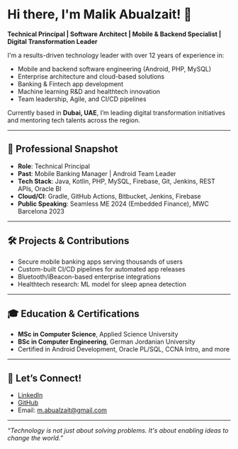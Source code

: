 # Hi there, I'm Malik Abualzait! 👋

**Technical Principal | Software Architect | Mobile & Backend Specialist | Digital Transformation Leader**

I'm a results-driven technology leader with over 12 years of experience in:
- Mobile and backend software engineering (Android, PHP, MySQL)
- Enterprise architecture and cloud-based solutions
- Banking & Fintech app development
- Machine learning R&D and healthtech innovation
- Team leadership, Agile, and CI/CD pipelines

Currently based in **Dubai, UAE**, I’m leading digital transformation initiatives and mentoring tech talents across the region.

---

## 💼 Professional Snapshot
- **Role**: Technical Principal
- **Past**: Mobile Banking Manager | Android Team Leader
- **Tech Stack**: Java, Kotlin, PHP, MySQL, Firebase, Git, Jenkins, REST APIs, Oracle BI
- **Cloud/CI**: Gradle, GitHub Actions, Bitbucket, Jenkins, Firebase
- **Public Speaking**: Seamless ME 2024 (Embedded Finance), MWC Barcelona 2023

---

## 🛠️ Projects & Contributions
- Secure mobile banking apps serving thousands of users
- Custom-built CI/CD pipelines for automated app releases
- Bluetooth/iBeacon-based enterprise integrations
- Healthtech research: ML model for sleep apnea detection

---

## 🎓 Education & Certifications
- **MSc in Computer Science**, Applied Science University
- **BSc in Computer Engineering**, German Jordanian University
- Certified in Android Development, Oracle PL/SQL, CCNA Intro, and more

---

## 📢 Let’s Connect!
- [LinkedIn](https://www.linkedin.com/in/abualzait/)
- [GitHub](https://github.com/mabualzait)
- Email: m.abualzait@gmail.com

---

_“Technology is not just about solving problems. It's about enabling ideas to change the world.”_

